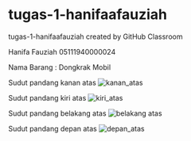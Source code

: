 # tugas-1-hanifaafauziah
tugas-1-hanifaafauziah created by GitHub Classroom

Hanifa Fauziah
05111940000024

Nama Barang : Dongkrak Mobil

Sudut pandang kanan atas
![kanan_atas](https://user-images.githubusercontent.com/80946219/133935190-d2e3985f-aead-40c8-a987-afcb2fe25dc4.png)

Sudut pandang kiri atas
![kiri_atas](https://user-images.githubusercontent.com/80946219/133935183-ecb177aa-db1e-470a-ac89-c658a1a1b95b.png)

Sudut pandang belakang atas
![belakang atas](https://user-images.githubusercontent.com/80946219/133935165-ee792922-0344-4d9d-8394-b23dba3f0527.png)

Sudut pandang depan atas
![depan_atas](https://user-images.githubusercontent.com/80946219/133935174-4780f34f-53bf-44f8-abd1-ba6908cd1230.png)
